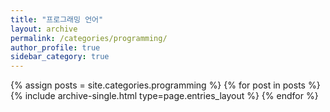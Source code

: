 ```yaml
---
title: "프로그래밍 언어"
layout: archive
permalink: /categories/programming/
author_profile: true
sidebar_category: true
---
```


{% assign posts = site.categories.programming %}
{% for post in posts %} {% include archive-single.html type=page.entries_layout %} {% endfor %}